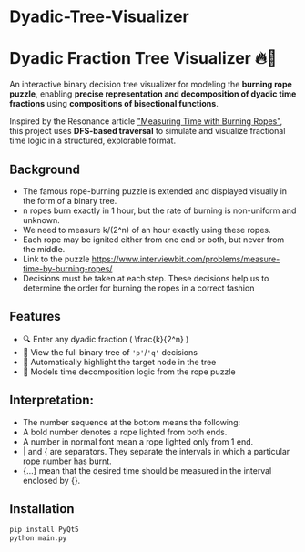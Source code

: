 # Dyadic-Tree-Visualizer
# Dyadic Fraction Tree Visualizer 🔥🌲

An interactive binary decision tree visualizer for modeling the **burning rope puzzle**, enabling **precise representation and decomposition of dyadic time fractions** using **compositions of bisectional functions**.

Inspired by the Resonance article ["Measuring Time with Burning Ropes"](https://doi.org/10.1007/s12045-019-0910-5), this project uses **DFS-based traversal** to simulate and visualize fractional time logic in a structured, explorable format.

## Background
- The famous rope-burning puzzle is extended and displayed visually in the form of a binary tree.
- n ropes burn exactly in 1 hour, but the rate of burning is non-uniform and unknown.
- We need to measure k/(2^n) of an hour exactly using these ropes.
- Each rope may be ignited either from one end or both, but never from the middle.
- Link to the puzzle https://www.interviewbit.com/problems/measure-time-by-burning-ropes/
- Decisions must be taken at each step. These decisions help us to determine the order for burning the ropes in a correct fashion

## Features
- 🔍 Enter any dyadic fraction \( \frac{k}{2^n} \)
- 🌳 View the full binary tree of `'p'`/`'q'` decisions
- 🎯 Automatically highlight the target node in the tree
- 🧠 Models time decomposition logic from the rope puzzle

## Interpretation:
- The number sequence at the bottom means the following:
- A bold number denotes a rope lighted from both ends.
- A number in normal font mean a rope lighted only from 1 end.
- | and { are separators. They separate the intervals in which a particular rope number has burnt.
- {...} mean that the desired time should be measured in the interval enclosed by {}.

## Installation
```bash
pip install PyQt5
python main.py
